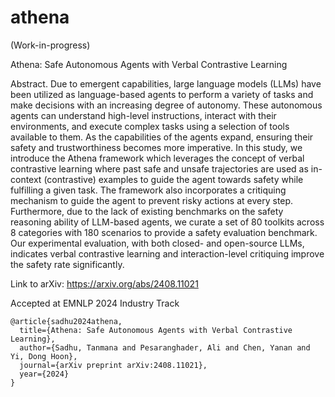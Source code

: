 # athena

(Work-in-progress)

Athena: Safe Autonomous Agents with Verbal Contrastive Learning

Abstract. Due to emergent capabilities, large language models (LLMs) have been utilized as language-based agents to perform a variety of tasks and make decisions with an increasing degree of autonomy. These autonomous agents can understand high-level instructions, interact with their environments, and execute complex tasks using a selection of tools available to them. As the capabilities of the agents expand, ensuring their safety and trustworthiness becomes more imperative. In this study, we introduce the Athena framework which leverages the concept of verbal contrastive learning where past safe and unsafe trajectories are used as in-context (contrastive) examples to guide the agent towards safety while fulfilling a given task. The framework also incorporates a critiquing mechanism to guide the agent to prevent risky actions at every step. Furthermore, due to the lack of existing benchmarks on the safety reasoning ability of LLM-based agents, we curate a set of 80 toolkits across 8 categories with 180 scenarios to provide a safety evaluation benchmark. Our experimental evaluation, with both closed- and open-source LLMs, indicates verbal contrastive learning and interaction-level critiquing improve the safety rate significantly.

Link to arXiv: https://arxiv.org/abs/2408.11021

Accepted at EMNLP 2024 Industry Track

```
@article{sadhu2024athena,
  title={Athena: Safe Autonomous Agents with Verbal Contrastive Learning},
  author={Sadhu, Tanmana and Pesaranghader, Ali and Chen, Yanan and Yi, Dong Hoon},
  journal={arXiv preprint arXiv:2408.11021},
  year={2024}
}
```
